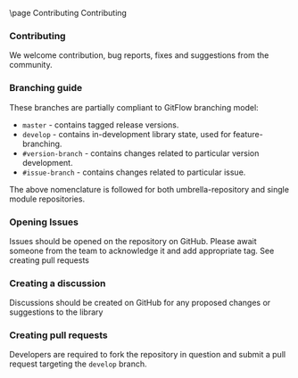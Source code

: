 \page Contributing Contributing

### Contributing


We welcome contribution, bug reports, fixes and suggestions from the community.

### Branching guide

These branches are partially compliant to GitFlow branching model:
* `master` - contains tagged release versions.
* `develop` - contains in-development library state, used for feature-branching.
* `#version-branch` - contains changes related to particular version development.
* `#issue-branch` - contains changes related to particular issue.

The above nomenclature is followed for both umbrella-repository and single module repositories.

### Opening Issues

Issues should be opened on the repository on GitHub. Please await someone from the team to acknowledge it and add 
appropriate tag. See creating pull requests 

### Creating a discussion
Discussions should be created on GitHub for any proposed changes or suggestions to the library 


### Creating pull requests
Developers are required to fork the repository in question and submit a pull request targeting the `develop` branch.